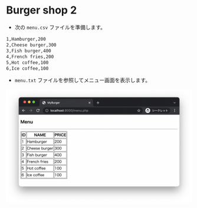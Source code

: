 # Burger shop 2

* 次の `menu.csv` ファイルを準備します。

```csv
1,Hamburger,200
2,Cheese burger,300
3,Fish burger,400
4,French fries,200
5,Hot coffee,100
6,Ice coffee,100
```

* `menu.txt` ファイルを参照してメニュー画面を表示します。

<img src="img/12.png" width="800px">
